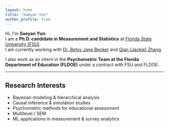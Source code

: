 ```yaml
---
layout: home
title: "Saeyan Yun"
author_profile: true
---
```


Hi, I'm **Saeyan Yun**.  
I am a **Ph.D. candidate in Measurement and Statistics** at [Florida State University (FSU)](https://www.fsu.edu/).  
I am currently working with [Dr. Betsy Jane Becker](https://scholar.google.com/citations?user=4pS5kZQAAAAJ) and [Qian (Jackie) Zhang](https://scholar.google.com/citations?user=7X6JPlAAAAAJ).

I also work as an intern in the **Psychometric Team at the Florida Department of Education (FLDOE)** under a contract with FSU and FLDOE.  

---

## Research Interests
- Bayesian modeling & hierarchical analysis  
- Causal inference & simulation studies  
- Psychometric methods for educational assessment  
- Multilevel / SEM  
- ML applications in measurement & survey analytics
